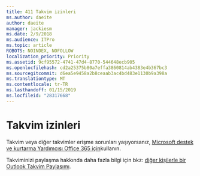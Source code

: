 ```yaml
---
title: 411 Takvim izinleri
ms.author: daeite
author: daeite
manager: jackiesm
ms.date: 2/9/2018
ms.audience: ITPro
ms.topic: article
ROBOTS: NOINDEX, NOFOLLOW
localization_priority: Priority
ms.assetid: 9cf95572-4741-47d4-8770-544648ecb905
ms.openlocfilehash: cd2a25375b80a7effa3860814ab4383e4b367bc3
ms.sourcegitcommit: d6ea5e9458a2b8ceaab3ac4bd483e1130b9a398a
ms.translationtype: MT
ms.contentlocale: tr-TR
ms.lasthandoff: 01/15/2019
ms.locfileid: "28317668"
---
```

# <a name="calendar-permissions"></a>Takvim izinleri

Takvim veya diğer takvimler erişme sorunları yaşıyorsanız, [Microsoft destek ve kurtarma Yardımcısı Office 365 için](https://diagnostics.office.com/)kullanın.
  
Takviminizi paylaşma hakkında daha fazla bilgi için bkz: [diğer kişilerle bir Outlook Takvim Paylaşımı](https://support.office.com/article/353ed2c1-3ec5-449d-8c73-6931a0adab88.aspx).
  

